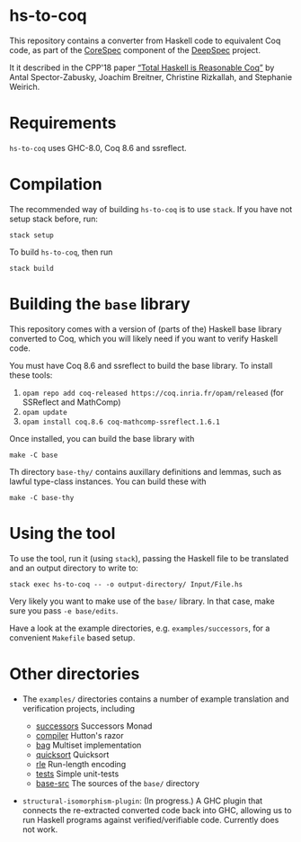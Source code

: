 # hs-to-coq

This repository contains a converter from Haskell code to equivalent Coq code,
as part of the [CoreSpec] component of the [DeepSpec] project.

It it described in the CPP'18 paper [“Total Haskell is Reasonable Coq”](https://arxiv.org/abs/1711.09286) by
Antal Spector-Zabusky, Joachim Breitner, Christine Rizkallah, and Stephanie Weirich.

# Requirements

`hs-to-coq` uses GHC-8.0, Coq 8.6 and ssreflect.

# Compilation

The recommended way of building `hs-to-coq` is to use `stack`. If you have not
setup stack before, run:

    stack setup

To build `hs-to-coq`, then run

    stack build

# Building the `base` library

This repository comes with a version of (parts of the) Haskell base library
converted to Coq, which you will likely need if you want to verify Haskell
code.

You must have Coq 8.6 and ssreflect to build the base library. To install
these tools:

  1. `opam repo add coq-released https://coq.inria.fr/opam/released` (for
     SSReflect and MathComp)
  2. `opam update`
  3. `opam install coq.8.6 coq-mathcomp-ssreflect.1.6.1`

Once installed, you can build the base library with

    make -C base

Th directory `base-thy/` contains auxillary definitions and lemmas, such as
lawful type-class instances. You can build these with

    make -C base-thy

# Using the tool

To use the tool, run it (using `stack`), passing the Haskell file to be
translated and an output directory to write to:

    stack exec hs-to-coq -- -o output-directory/ Input/File.hs

Very likely you want to make use of the `base/` library. In that case, make
sure you pass `-e base/edits`.

Have a look at the example directories, e.g. `examples/successors`, for a
convenient `Makefile` based setup.

# Other directories

* The `examples/` directories contains a number of example translation and
  verification projects, including

  * [successors](examples/successors) Successors Monad
  * [compiler](examples/compiler) Hutton's razor
  * [bag](examples/bag) Multiset implementation
  * [quicksort](examples/quicksort) Quicksort
  * [rle](examples/rle) Run-length encoding
  * [tests](examples/tests) Simple unit-tests
  * [base-src](examples/base-src) The sources of the `base/` directory

* `structural-isomorphism-plugin`: (In progress.)  A GHC plugin that connects
   the re-extracted converted code back into GHC, allowing us to run Haskell
   programs against verified/verifiable code.  Currently does not work.


[CoreSpec]: https://deepspec.org/entry/Project/Haskell+CoreSpec
[DeepSpec]: http://www.deepspec.org/

